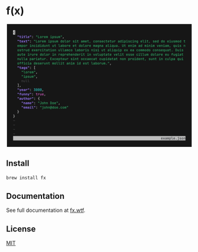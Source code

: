 # f(x)

<p align="center"><a href="https://fx.wtf"><img src=".github/images/preview.gif" width="500" alt="fx preview"></a></p>

## Install

```sh
brew install fx
```

## Documentation

See full documentation at [fx.wtf](https://fx.wtf).

## License

[MIT](LICENSE)
